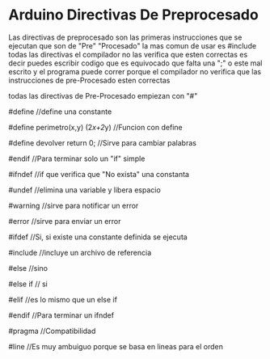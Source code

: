 # Arduino Directivas De Preprocesado

Las directivas de preprocesado son las primeras instrucciones que se ejecutan que son de "Pre" "Procesado" la mas comun de usar es #include todas las directivas el compilador no las verifica que esten correctas es decir puedes escribir codigo que es equivocado que falta una ";" o este mal escrito y el programa puede correr porque el compilador no verifica que las instrucciones de pre-Procesado esten correctas

todas las directivas de Pre-Procesado empiezan con "#" 

#define //define una constante 

#define perimetro(x,y) (2*x+2*y) //Funcion con define


#define devolver return 0; //Sirve para cambiar palabras

#endif //Para terminar solo un "if" simple

#ifndef //if que verifica que "No exista" una constanta

#undef //elimina una variable y libera espacio

#warning //sirve para notificar un error

#error //sirve para enviar un error

#ifdef //Si, si existe una constante definida se ejecuta

#include //incluye un archivo de referencia 

#else //sino

#else if // si

#elif //es lo mismo que un else if 

#endif //Para terminar un ifndef

#pragma //Compatibilidad

#line //Es muy ambuiguo porque se basa en lineas para el orden
